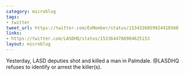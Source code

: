 ```yaml
---
category: microblog
tags:
- twitter
tweet_url: https://twitter.com/ExMember/status/1534336859924418560
links:
- https://twitter.com/LASDHQ/status/1533644786904625153
layout: microblog
---
```

Yesterday, LASD deputies shot and killed a man in Palmdale. @LASDHQ refuses to identify or arrest the killer(s).
